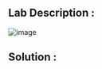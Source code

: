 ## Lab Description :

![image](https://github.com/ananthan05/Portswigger_labs/assets/140697378/0d982c39-ea85-4bdc-9fed-a46b62673abf)

## Solution :
